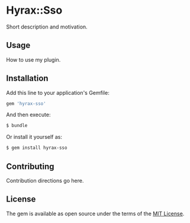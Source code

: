 # Hyrax::Sso
Short description and motivation.

## Usage
How to use my plugin.

## Installation
Add this line to your application's Gemfile:

```ruby
gem 'hyrax-sso'
```

And then execute:
```bash
$ bundle
```

Or install it yourself as:
```bash
$ gem install hyrax-sso
```

## Contributing
Contribution directions go here.

## License
The gem is available as open source under the terms of the [MIT License](https://opensource.org/licenses/MIT).
